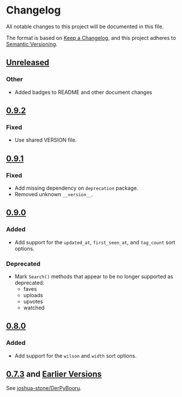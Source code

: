# Changelog
All notable changes to this project will be documented in this file.

The format is based on [Keep a Changelog](https://keepachangelog.com/en/1.0.0/),
and this project adheres to [Semantic Versioning](https://semver.org/spec/v2.0.0.html).

## [Unreleased]
### Other
- Added badges to README and other document changes

## [0.9.2]
### Fixed
- Use shared VERSION file.


## [0.9.1]
### Fixed
- Add missing dependency on `deprecation` package.
- Removed unknown `__version__`.


## [0.9.0]
### Added
- Add support for the `updated_at`, `first_seen_at`, and `tag_count` sort options.

### Deprecated
- Mark `Search()` methods that appear to be no longer supported as deprecated:
  - faves
  - uploads
  - upvotes
  - watched


## [0.8.0]
### Added
- Add support for the `wilson` and `width` sort options.


## [0.7.3] and [Earlier Versions]

See [joshua-stone/DerPyBooru](https://github.com/joshua-stone/DerPyBooru).


[Unreleased]: https://github.com/nullforce-public/DerPyBooru/compare/0.9.2...HEAD
[0.9.2]: https://github.com/nullforce-public/DerPyBooru/compare/0.9.1...0.9.2
[0.9.1]: https://github.com/nullforce-public/DerPyBooru/compare/0.9.0...0.9.1
[0.9.0]: https://github.com/nullforce-public/DerPyBooru/compare/0.8.0...0.9.0
[0.8.0]: https://github.com/nullforce-public/DerPyBooru/compare/0.7.3...0.8.0

[0.7.3]: https://github.com/joshua-stone/DerPyBooru/releases/tag/0.7.3
[Earlier Versions]: https://github.com/joshua-stone/DerPyBooru/releases
